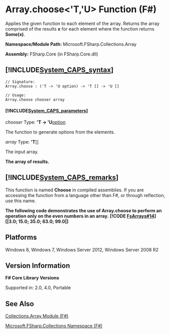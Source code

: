 # Array.choose<'T,'U> Function (F#)

Applies the given function to each element of the array. Returns the array comprised of the results **x** for each element where the function returns **Some(x)**.

**Namespace/Module Path:** Microsoft.FSharp.Collections.Array

**Assembly:** FSharp.Core (in FSharp.Core.dll)


## [!INCLUDE[System_CAPS_syntax](//System/Token/System_CAPS_syntax_md.md)]

```
// Signature:
Array.choose : ('T -> 'U option) -> 'T [] -> 'U []

// Usage:
Array.choose chooser array
```

#### [!INCLUDE[System_CAPS_parameters](//System/Token/System_CAPS_parameters_md.md)]
*chooser*
Type: **'T -&gt; 'U**[option](http://msdn.microsoft.com/en-us/library/b08add48-34bf-4410-80a1-ef6a8daddc58)


The function to generate options from the elements.


*array*
Type: **'T**[[]](http://msdn.microsoft.com/en-us/library/def20292-9aae-4596-9275-b94e594f8493)


The input array.



**The array of results.**
## [!INCLUDE[System_CAPS_remarks](//System/Token/System_CAPS_remarks_md.md)]
This function is named **Choose** in compiled assemblies. If you are accessing the function from a language other than F#, or through reflection, use this name.

**The following code demonstrates the use of Array.choose to perform an operation only on the even numbers in an array.**
**[!CODE [FsArrays#14](../CodeSnippet/VS_Snippets_Fsharp/fsarrays/FSharp/fs/program.fs#14)]**
**[|3.0; 15.0; 35.0; 63.0; 99.0|]**
## Platforms
Windows 8, Windows 7, Windows Server 2012, Windows Server 2008 R2


## Version Information
**F# Core Library Versions**

Supported in: 2.0, 4.0, Portable




## See Also
[Collections.Array Module &#40;F&#35;&#41;](Collections.Array+Module+28%F%2329%.md)

[Microsoft.FSharp.Collections Namespace &#40;F&#35;&#41;](Microsoft.FSharp.Collections+Namespace+28%F%2329%.md)

